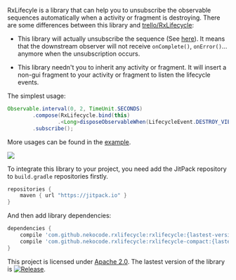 RxLifecyle is a library that can help you to unsubscribe the observable sequences automatically when a activity or fragment is destroying. There are some differences between this library and [trello/RxLifecycle](https://github.com/trello/RxLifecycle):

- This library will actually unsubscribe the sequence (See [here](https://github.com/trello/RxLifecycle#unsubscription)). It means that the downstream observer will not receive `onComplete()`, `onError()`... anymore when the unsubscription occurs.

- This library needn't you to inherit any activity or fragment. It will insert a non-gui fragment to your activity or fragment to listen the lifecycle events.

The simplest usage:

```java
Observable.interval(0, 2, TimeUnit.SECONDS)
        .compose(RxLifecycle.bind(this)
                .<Long>disposeObservableWhen(LifecycleEvent.DESTROY_VIEW))
        .subscribe();
```

More usages can be found in the [example](example/src/main/java/cn/nekocode/rxlifecycle/sample/MainActivity.java).

![](art/preview.png)

To integrate this library to your project, you need add the JitPack repository to `build.gradle` repositories firstly.

```gradle
repositories {
    maven { url "https://jitpack.io" }
}
```

And then add library dependencies:

```gradle
dependencies {
    compile 'com.github.nekocode.rxlifecycle:rxlifecycle:{lastest-version}'
    compile 'com.github.nekocode.rxlifecycle:rxlifecycle-compact:{lastest-version}' // Optional
}
```

This project is licensed under [Apache 2.0](http://www.apache.org/licenses/LICENSE-2.0.html). The lastest version of the library is [![Release](https://jitpack.io/v/nekocode/rxlifecycle.svg)](https://jitpack.io/#zhihu/rxlifecycle).
